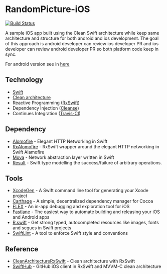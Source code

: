 # RandomPicture-iOS
[![Build Status](https://travis-ci.org/EdwinRomelta/random-picture-ios.svg?branch=master)](https://travis-ci.org/EdwinRomelta/random-picture-ios)

A sample iOS app built using the Clean Swift architecture while keep same architecture and structure for both android and ios development. The goal of this approach is android developer can review ios developer PR and ios developer can review android developer PR so both platform code keep in sync.

For android version see in [here](https://github.com/EdwinRomelta/random-picture-android)

## Technology
* [Swift](https://developer.apple.com/swift/)
* [Clean architecture](https://blog.cleancoder.com/uncle-bob/2012/08/13/the-clean-architecture.html)
* Reactive Programming ([RxSwift](https://github.com/ReactiveX/RxSwift))
* Dependency Injection ([Cleanse](https://github.com/square/Cleanse))
* Continues Integration ([Travis-CI](https://travis-ci.org/))

## Dependency
* [Alomofire](https://github.com/Alamofire/Alamofire) - Elegant HTTP Networking in Swift
* [RxAlomofire](https://github.com/RxSwiftCommunity/RxAlamofire) - RxSwift wrapper around the elegant HTTP networking in Swift Alamofire
* [Moya](https://github.com/Moya/Moya) - Network abstraction layer written in Swift
* [Result](https://github.com/antitypical/Result) - Swift type modelling the success/failure of arbitrary operations.

## Tools
* [XcodeGen](https://github.com/yonaskolb/XcodeGen) - A Swift command line tool for generating your Xcode project
* [Carthage](https://github.com/Carthage/Carthage) - A simple, decentralized dependency manager for Cocoa
* [FLEX](https://github.com/Flipboard/FLEX) - An in-app debugging and exploration tool for iOS
* [Fastlane](https://fastlane.tools/) - The easiest way to automate building and releasing your iOS and Android apps 
* [R.swift](https://github.com/mac-cain13/R.swift) - Get strong typed, autocompleted resources like images, fonts and segues in Swift projects
* [SwiftLint](https://github.com/realm/SwiftLint) - A tool to enforce Swift style and conventions

## Reference
* [CleanArchitectureRxSwift](https://github.com/sergdort/CleanArchitectureRxSwift) - Clean architecture with RxSwift
* [SwiftHub](https://github.com/khoren93/SwiftHub) - GitHub iOS client in RxSwift and MVVM-C clean architecture